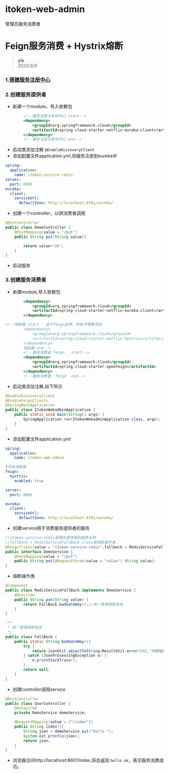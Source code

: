# itoken-web-admin
管理员服务消费者

# Feign服务消费 + Hystrix熔断
> **yls**   
> *2020/5/5*
### 1.[搭建服务注册中心](https://www.cnblogs.com/yloved/p/12832063.html)
### 2.创建服务提供者

* 新建一个module，导入依赖包
```xml
        <!--服务注册与发现中心 start-->
        <dependency>
            <groupId>org.springframework.cloud</groupId>
            <artifactId>spring-cloud-starter-netflix-eureka-client</artifactId>
        </dependency>
        <!--服务注册与发现中心 end-->
```
* 启动类添加注解 `@EnableDiscoveryClient`
* 添加配置文件application.yml,将服务注册到eureka中
```yaml
spring:
  application:
    name: itoken-service-redis
server:
  port: 8502
eureka:
  client:
    serviceUrl:
      defaultZone: http://localhost:8761/eureka/
```
* 创建一个controller，以供消费者调用
```java
@RestController
public class DemoController {
    @PostMapping(value = "/put")
    public String put(String value){

        return value+"ok";
    }
}
```
* 启动服务

### 3.创建服务消费者
* 新建module,导入依赖包
```xml
        <dependency>
            <groupId>org.springframework.cloud</groupId>
            <artifactId>spring-cloud-starter-netflix-eureka-client</artifactId>
        </dependency>
```
```xml
<!--熔断器 start   由于feign自带，所有不需要添加
        <dependency>
            <groupId>org.springframework.cloud</groupId>
            <artifactId>spring-cloud-starter-netflix-hystrix</artifactId>
        </dependency>
        熔断器 end-->
        <!--服务消费者 feign   start-->
        <dependency>
            <groupId>org.springframework.cloud</groupId>
            <artifactId>spring-cloud-starter-openfeign</artifactId>
        </dependency>
        <!--服务消费者  feign  end-->
```

* 启动类添加注解,如下所示
```java
@EnableDiscoveryClient
@EnableFeignClients
@SpringBootApplication
public class ItokenWebadminApplication {
    public static void main(String[] args) {
        SpringApplication.run(ItokenWebadminApplication.class, args);
    }
}
```

* 添加配置文件application.yml
```yaml
spring:
  application:
    name: itoken-web-admin

#开启熔断器
feign:
  hystrix:
    enabled: true

server:
  port: 8601

eureka:
  client:
    serviceUrl:
      defaultZone: http://localhost:8761/eureka/
```
* 创建service用于消费服务提供者的服务
```java
//itoken-service-redis是服务提供者的服务名称
//fallback = RedisServiceFallBack.class是熔断操作类
@FeignClient(value = "itoken-service-redis",fallback = RedisServiceFallBack.class)
public interface DemoService {
    @PostMapping(value = "/put")
    public String put(@RequestParam(value = "value") String value);
}
```
* 熔断操作类
```java
@Component
public class RedisServiceFallBack implements DemoService {
    @Override
    public String put(String value) {
        return FallBack.badGateWay();//统一管理熔断信息
    }
}
```
```java
/**
 * 统一管理熔断信息
 */
public class FallBack {
    public static String badGateWay(){
        try {
            return JsonUtil.objectToString(ResultUtil.error(502,"内部错误"));
        } catch (JsonProcessingException e) {
            e.printStackTrace();
        }
        return null;
    }
}
```
* 创建controller调用service
```java
@RestController
public class UserController {
    @Autowired
    private DemoService demoService;

    @RequestMapping(value = {"/index"})
    public String index(){
        String json = demoService.put("hello ");
        System.out.println(json);
        return json;
    }
}
```

* 浏览器访问http://localhost:8601/index,将会返回 `hello ok`，表示服务消费成功。